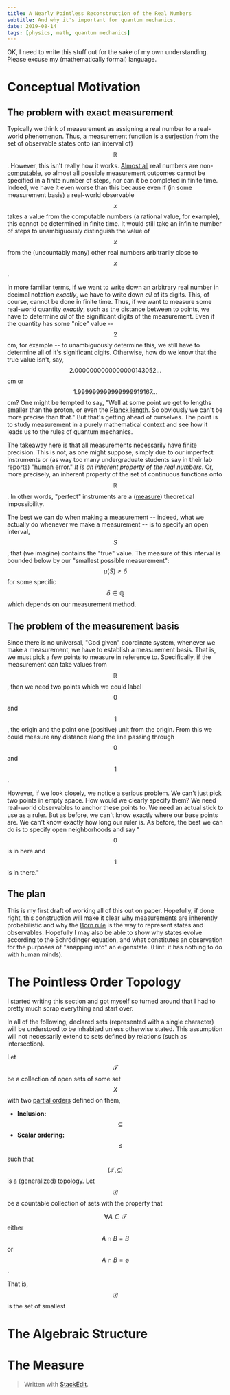 ```yaml
---
title: A Nearly Pointless Reconstruction of the Real Numbers
subtitle: And why it's important for quantum mechanics.
date: 2019-08-14
tags: [physics, math, quantum mechanics]
---
```


OK, I need to write this stuff out for the sake of my own understanding. Please excuse my (mathematically formal) language. 

# Conceptual Motivation

## The problem with exact measurement
Typically we think of measurement as assigning a real number to a real-world phenomenon. Thus, a measurement function is a [surjection](https://en.wikipedia.org/wiki/Surjective_function) from the set of observable states onto (an interval of) $$\mathbb{R}$$. However, this isn't really how it works. [Almost all](https://en.wikipedia.org/wiki/Almost_all) real numbers are non-[computable](https://en.wikipedia.org/wiki/Computable_number), so almost all possible measurement outcomes cannot be specified in a finite number of steps, nor can it be completed in finite time. Indeed, we have it even worse than this because even if (in some measurement basis) a real-world observable $$x$$ takes a value from the computable numbers (a rational value, for example), this cannot be determined in finite time. It would still take an infinite number of steps to unambiguously distinguish the value of $$x$$ from the (uncountably many) other real numbers arbitrarily close to $$x$$.

In more familiar terms, if we want to write down an arbitrary real number in decimal notation *exactly*, we have to write down *all* of its digits. This, of course, cannot be done in finite time. Thus, if we want to measure some real-world quantity *exactly*, such as the distance between to points, we have to determine *all* of the significant digits of the measurement. Even if the quantity has some "nice" value -- $$2$$ cm, for example -- to unambiguously determine this, we still have to determine all of it's significant digits. Otherwise, how do we know that the true value isn't, say, $$2.0000000000000000143052\dots$$ cm or $$1.999999999999999919167\dots$$ cm? One might be tempted to say, "Well at some point we get to lengths smaller than the proton, or even the [Planck length](https://en.wikipedia.org/wiki/Planck_length). So obviously we can't be more precise than that." But that's getting ahead of ourselves. The point is to study measurement in a purely mathematical context and see how it leads us to the rules of quantum mechanics.

The takeaway here is that all measurements necessarily have finite precision. This is not, as one might suppose, simply due to our imperfect instruments or (as way too many undergraduate students say in their lab reports) "human error." *It is an inherent property of the real numbers*. Or, more precisely, an inherent property of the set of continuous functions onto $$\mathbb{R}$$. In other words, "perfect" instruments are a ([measure](http://mathworld.wolfram.com/MeasureTheory.html)) theoretical impossibility.

The best we can do when making a measurement -- indeed, what we actually do whenever we make a measurement -- is to specify an open interval, $$S$$, that (we imagine) contains the "true" value. The measure of this interval is bounded below by our "smallest possible measurement": $$\mu(S) \ge \delta$$ for some specific $$\delta \in \mathbb{Q}$$ which depends on our measurement method. 

## The problem of the measurement basis
Since there is no universal, "God given" coordinate system, whenever we make a measurement, we have to establish a measurement basis. That is, we must pick a few points to measure in reference to. Specifically, if the measurement can take values from $$\mathbb{R}$$, then we need two points which we could label $$0$$ and $$1$$, the origin and the point one (positive) unit from the origin. From this we could measure any distance along the line passing through $$0$$ and $$1$$.

However, if we look closely, we notice a serious problem. We can't just pick two points in empty space. How would we clearly specify them? We need real-world observables to anchor these points to. We need an actual stick to use as a ruler. But as before, we can't know exactly where our base points are. We can't know exactly how long our ruler is. As before, the best we can do is to specify open neighborhoods and say "$$0$$ is in here and $$1$$ is in there."

## The plan
This is my first draft of working all of this out on paper. Hopefully, if done right, this construction will make it clear why measurements are inherently probabilistic and why the [Born rule](https://en.wikipedia.org/wiki/Born_rule) is the way to represent states and observables. Hopefully I may also be able to show why states evolve according to the Schrödinger equation, and what constitutes an observation for the purposes of "snapping into" an eigenstate. (Hint: it has nothing to do with human minds).

# The Pointless Order Topology
I started writing this section and got myself so turned around that I had to pretty much scrap everything and start over.

In all of the following, declared sets (represented with a single character) will be understood to be inhabited unless otherwise stated. This assumption will not necessarily extend to sets defined by relations (such as intersection).

Let $$\mathcal{T}$$ be a collection of open sets of some set $$X$$ with two [partial orders](http://mathworld.wolfram.com/PartialOrder.html) defined on them, 
- **Inclusion:** $$\subseteq$$
- **Scalar ordering:** $$\le$$

such that $$(\mathcal{T},\subseteq)$$ is a (generalized) topology.  Let $$\mathcal{B}$$ be a countable collection of sets with the property that 

$$\forall A \in \mathcal{T}$$ either $$A \cap B = B$$ or $$A \cap B = \varnothing$$.

That is, $$\mathcal{B}$$ is the set of smallest

# The Algebraic Structure

# The Measure


> Written with [StackEdit](https://stackedit.io/).
<!--stackedit_data:
eyJoaXN0b3J5IjpbLTE3MTU0NjEwODQsNTg5Njc3MzQyLDE0NT
k2MDQzNjIsLTIwMjIwOTkzNzcsOTcwODQ2MTU0LC0xNTIxODY3
MDAyLDgzNDI0Mjg5MSwtNTQ0OTE1Njg0LC0xNjIwNjcwNzQ4LC
0yNjIwNTkxMDEsLTEyMTMwNjI2NDUsLTEyNTAxODkyNDcsLTE2
MzM0MjQxNTgsLTQ3MjM4MzM1NSwxMDY2MTc1NzA5LC04ODA5MD
Y1NTYsMTg1ODg3NTQxOCwxMzE5OTIxNjksLTUzMTYwMTcyNiwt
MTQwNzAxNjIwM119
-->